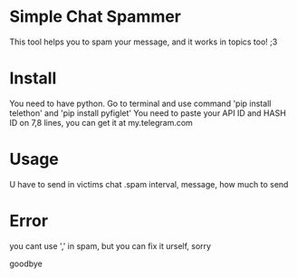 # Simple Chat Spammer
This tool helps you to spam your message, and it works in topics too! ;3

# Install
You need to have python. Go to terminal and use command 'pip install telethon' and 'pip install pyfiglet'
You need to paste your API ID and HASH ID on 7,8 lines, you can get it at my.telegram.com

# Usage 
U have to send in victims chat .spam interval, message, how much to send

# Error
you cant use ',' in spam, but you can fix it urself, sorry

goodbye 
